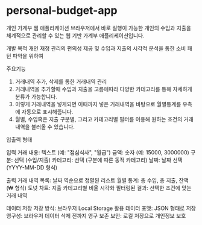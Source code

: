 # personal-budget-app
개인 가계부 웹 애플리케이션
브라우저에서 바로 실행이 가능한 개인의 수입과 지출을 체계적으로 관리할 수 있는 웹 기반 가계부 애플리케이션입니다.

개발 목적
개인 재정 관리의 편의성 제공 및 수입과 지출의 시각적 분석을 통한 소비 패턴 파악을 위하여


주요기능
1. 거래내역 추가, 삭제를 통한 거래내역 관리
2. 거래내역을 추가할때 수입과 지출을 고름에따라 다양한 카테고리를 통해 자세하게 분류가 가능합니다.
3. 이렇게 거래내역을 넣게되면 이때까지 넣은 거래내역을 바탕으로 월별통계를 우측에 자동으로 표시해줍니다.
4. 월별, 수입혹은 지출 구분별, 그리고 카테고리별 필터를 이용해 원하는 조건의 거래내역을 불러올 수 있습니다.

입출력 형태

입력
거래 내용: 텍스트 (예: "점심식사", "월급")
금액: 숫자 (예: 15000, 3000000)
구분: 선택 (수입/지출)
카테고리: 선택 (구분에 따른 동적 카테고리)
날짜: 날짜 선택 (YYYY-MM-DD 형식)

출력
거래 내역 목록: 날짜 역순으로 정렬된 리스트
월별 통계: 총 수입, 총 지출, 잔액 (₩ 형식)
도넛 차트: 지출 카테고리별 비율 시각화
필터링된 결과: 선택한 조건에 맞는 거래 내역

데이터 저장
저장 방식: 브라우저 Local Storage 활용
데이터 포맷: JSON 형태로 저장
영구성: 브라우저 데이터 삭제 전까지 영구 보존
보안: 로컬 저장으로 개인정보 보호

